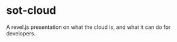 sot-cloud
=========

A revel.js presentation on what the cloud is, and what it can do for developers.
